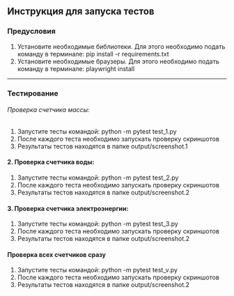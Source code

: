 ## Инструкция для запуска тестов
### Предусловия
1. Установите необходимые библиотеки.
    Для этого необходимо подать команду в терминале:
        pip install -r requirements.txt
2. Установите необходимые браузеры.
   Для этого необходимо подать команду в терминале:
      playwright install
______________________________________________________
### Тестирование
###### Проверка счетчика массы:
1. Запустите тесты командой: python -m pytest test_1.py
2. После каждого теста необходимо запускать проверку скриншотов
2. Результаты тестов находятся в папке output/screenshot.1

#### 2. Проверка счетчика воды:
1. Запустите тесты командой: python -m pytest test_2.py
3. После каждого теста необходимо запускать проверку скриншотов
4. Результаты тестов находятся в папке output/screenshot.2

#### 3. Проверка счетчика электроэнергии:
1. Запустите тесты командой: python -m pytest test_3.py
3. После каждого теста необходимо запускать проверку скриншотов
4. Результаты тестов находятся в папке output/screenshot.2

#### Проверка всех счетчиков сразу
1. Запустите тесты командой: python -m pytest test_v.py
3. После каждого теста необходимо запускать проверку скриншотов
4. Результаты тестов находятся в папке output/screenshot.2